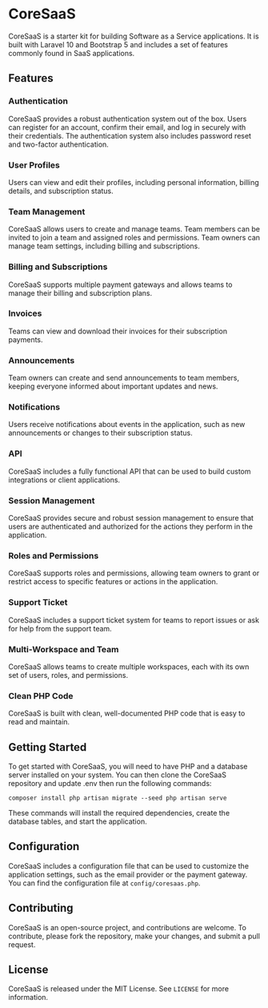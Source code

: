 CoreSaaS
========

CoreSaaS is a starter kit for building Software as a Service applications. It is built with Laravel 10 and Bootstrap 5 and includes a set of features commonly found in SaaS applications.

Features
--------

### Authentication

CoreSaaS provides a robust authentication system out of the box. Users can register for an account, confirm their email, and log in securely with their credentials. The authentication system also includes password reset and two-factor authentication.

### User Profiles

Users can view and edit their profiles, including personal information, billing details, and subscription status.

### Team Management

CoreSaaS allows users to create and manage teams. Team members can be invited to join a team and assigned roles and permissions. Team owners can manage team settings, including billing and subscriptions.

### Billing and Subscriptions

CoreSaaS supports multiple payment gateways and allows teams to manage their billing and subscription plans.

### Invoices

Teams can view and download their invoices for their subscription payments.

### Announcements

Team owners can create and send announcements to team members, keeping everyone informed about important updates and news.

### Notifications

Users receive notifications about events in the application, such as new announcements or changes to their subscription status.

### API

CoreSaaS includes a fully functional API that can be used to build custom integrations or client applications.

### Session Management

CoreSaaS provides secure and robust session management to ensure that users are authenticated and authorized for the actions they perform in the application.

### Roles and Permissions

CoreSaaS supports roles and permissions, allowing team owners to grant or restrict access to specific features or actions in the application.

### Support Ticket

CoreSaaS includes a support ticket system for teams to report issues or ask for help from the support team.

### Multi-Workspace and Team

CoreSaaS allows teams to create multiple workspaces, each with its own set of users, roles, and permissions.

### Clean PHP Code

CoreSaaS is built with clean, well-documented PHP code that is easy to read and maintain.

Getting Started
---------------

To get started with CoreSaaS, you will need to have PHP and a database server installed on your system. You can then clone the CoreSaaS repository and update .env then run the following commands:

`composer install
php artisan migrate --seed
php artisan serve`

These commands will install the required dependencies, create the database tables, and start the application.

Configuration
-------------

CoreSaaS includes a configuration file that can be used to customize the application settings, such as the email provider or the payment gateway. You can find the configuration file at `config/coresaas.php`.

Contributing
------------

CoreSaaS is an open-source project, and contributions are welcome. To contribute, please fork the repository, make your changes, and submit a pull request.

License
-------

CoreSaaS is released under the MIT License. See `LICENSE` for more information.
